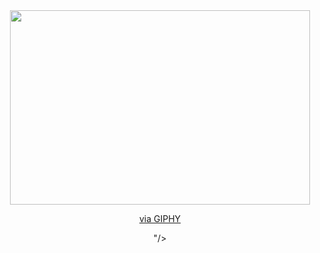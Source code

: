 <div id="header" align="center">
  <img src="<iframe src="https://giphy.com/embed/ceHKRKMR6Ojao" width="480" height="311" frameBorder="0" class="giphy-embed" allowFullScreen></iframe><p><a href="https://giphy.com/gifs/bird-explosion-parakeet-ceHKRKMR6Ojao">via GIPHY</a></p>"/>
</div>
